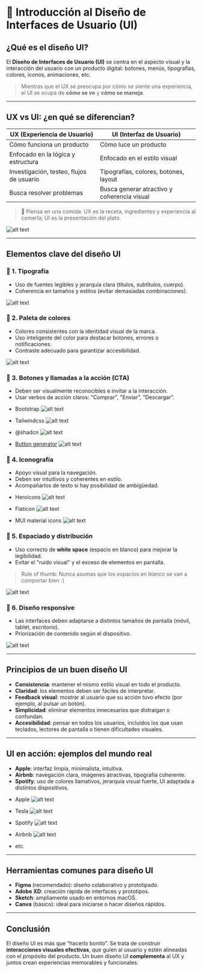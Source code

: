 # 🎨 Introducción al Diseño de Interfaces de Usuario (UI)

## ¿Qué es el diseño UI?

El **Diseño de Interfaces de Usuario (UI)** se centra en el aspecto visual y la interacción del usuario con un producto digital: botones, menús, tipografías, colores, iconos, animaciones, etc.

> Mientras que el UX se preocupa por cómo se siente una experiencia, el UI se ocupa de **cómo se ve** y **cómo se maneja**.

---

## UX vs UI: ¿en qué se diferencian?

| UX (Experiencia de Usuario)              | UI (Interfaz de Usuario)                    |
| ---------------------------------------- | ------------------------------------------- |
| Cómo funciona un producto                | Cómo luce un producto                       |
| Enfocado en la lógica y estructura       | Enfocado en el estilo visual                |
| Investigación, testeo, flujos de usuario | Tipografías, colores, botones, layout       |
| Busca resolver problemas                 | Busca generar atractivo y coherencia visual |

> 🧠 Piensa en una comida: UX es la receta, ingredientes y experiencia al comerla; UI es la presentación del plato.

![alt text](image-14.png)

---

## Elementos clave del diseño UI

### 🎨 1. Tipografía

* Uso de fuentes legibles y jerarquía clara (títulos, subtítulos, cuerpo).
* Coherencia en tamaños y estilos (evitar demasiadas combinaciones).

![alt text](image-15.png)

### 🎨 2. Paleta de colores

* Colores consistentes con la identidad visual de la marca.
* Uso inteligente del color para destacar botones, errores o notificaciones.
* Contraste adecuado para garantizar accesibilidad.

![alt text](image-16.png)

### 🎨 3. Botones y llamadas a la acción (CTA)

* Deben ser visualmente reconocibles e invitar a la interacción.
* Usar verbos de acción claros: "Comprar", "Enviar", "Descargar".

- Bootstrap
![alt text](image-18.png)

- Tailwindcss
![alt text](image-17.png)

- @shadcn
![alt text](image-19.png)

- [Button generator](https://www.cssbuttongenerator.com/)
![alt text](image-20.png)


### 🎨 4. Iconografía

* Apoyo visual para la navegación.
* Deben ser intuitivos y coherentes en estilo.
* Acompañarlos de texto si hay posibilidad de ambigüedad.

- Heroicons
![alt text](image-21.png)

- Flaticon
![alt text](image-22.png)

- MUI material icons
![alt text](image-23.png)

### 🎨 5. Espaciado y distribución

* Uso correcto de **white space** (espacio en blanco) para mejorar la legibilidad.
* Evitar el "ruido visual" y el exceso de elementos en pantalla.

> Rule of thumb: Nunca asumas que los espacios en blanco se van a comportar bien :)

![alt text](image-24.png)

### 🎨 6. Diseño responsive

* Las interfaces deben adaptarse a distintos tamaños de pantalla (móvil, tablet, escritorio).
* Priorización de contenido según el dispositivo.

![alt text](image-25.png)

---

## Principios de un buen diseño UI

* **Consistencia**: mantener el mismo estilo visual en todo el producto.
* **Claridad**: los elementos deben ser fáciles de interpretar.
* **Feedback visual**: mostrar al usuario que su acción tuvo efecto (por ejemplo, al pulsar un botón).
* **Simplicidad**: eliminar elementos innecesarios que distraigan o confundan.
* **Accesibilidad**: pensar en todos los usuarios, incluidos los que usan teclados, lectores de pantalla o tienen dificultades visuales.

---

## UI en acción: ejemplos del mundo real

* **Apple**: interfaz limpia, minimalista, intuitiva.
* **Airbnb**: navegación clara, imágenes atractivas, tipografía coherente.
* **Spotify**: uso de colores llamativos, jerarquía visual fuerte, UI adaptada a distintos dispositivos.

- Apple
![alt text](image-26.png)

- Tesla 
![alt text](image-27.png)

- Spotify
![alt text](image-28.png)

- Airbnb
![alt text](image-29.png)

- etc.

---

## Herramientas comunes para diseño UI

* **Figma** (recomendado): diseño colaborativo y prototipado.
* **Adobe XD**: creación rápida de interfaces y prototipos.
* **Sketch**: ampliamente usado en entornos macOS.
* **Canva** (básico): ideal para iniciarse o hacer diseños rápidos.

---

## Conclusión

El diseño UI es más que “hacerlo bonito”. Se trata de construir **interacciones visuales efectivas**, que guíen al usuario y estén alineadas con el propósito del producto. Un buen diseño UI **complementa** al UX y juntos crean experiencias memorables y funcionales.

